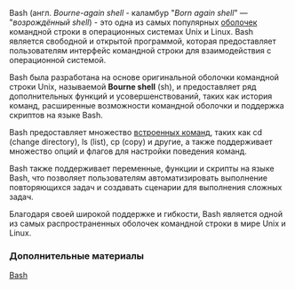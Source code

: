 Bash (англ. *Bourne-again shell* - каламбур "*Born again shell*" — "*возрождённый shell*) - это одна из самых популярных [оболочек](./README.md#shell) командной строки в операционных системах Unix и Linux. Bash является свободной и открытой программой, которая предоставляет пользователям интерфейс командной строки для взаимодействия с операционной системой.

Bash была разработана на основе оригинальной оболочки командной строки Unix, называемой **Bourne shell** (sh), и предоставляет ряд дополнительных функций и усовершенствований, таких как история команд, расширенные возможности командной оболочки и поддержка скриптов на языке Bash.

Bash предоставляет множество [встроенных команд](./built-in%20commands/build-in.md), таких как cd (change directory), ls (list), cp (copy) и другие, а также поддерживает множество опций и флагов для настройки поведения команд.

Bash также поддерживает переменные, функции и скрипты на языке Bash, что позволяет пользователям автоматизировать выполнение повторяющихся задач и создавать сценарии для выполнения сложных задач.

Благодаря своей широкой поддержке и гибкости, Bash является одной из самых распространенных оболочек командной строки в мире Unix и Linux.

### Дополнительные материалы
[Bash](https://ru.wikipedia.org/wiki/Bash) 